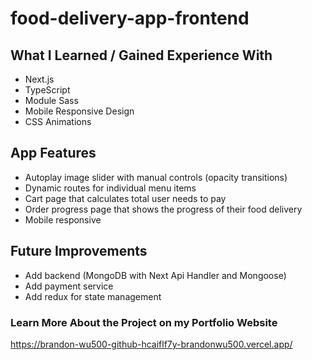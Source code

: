 # food-delivery-app-frontend

## What I Learned / Gained Experience With

- Next.js
- TypeScript
- Module Sass
- Mobile Responsive Design
- CSS Animations

## App Features

- Autoplay image slider with manual controls (opacity transitions)
- Dynamic routes for individual menu items
- Cart page that calculates total user needs to pay
- Order progress page that shows the progress of their food delivery
- Mobile responsive

## Future Improvements

- Add backend (MongoDB with Next Api Handler and Mongoose)
- Add payment service
- Add redux for state management

### Learn More About the Project on my Portfolio Website

https://brandon-wu500-github-hcaiflf7y-brandonwu500.vercel.app/
